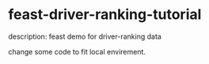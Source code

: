 # feast-driver-ranking-tutorial
description: feast demo for driver-ranking data

change some code to fit local envirement.
